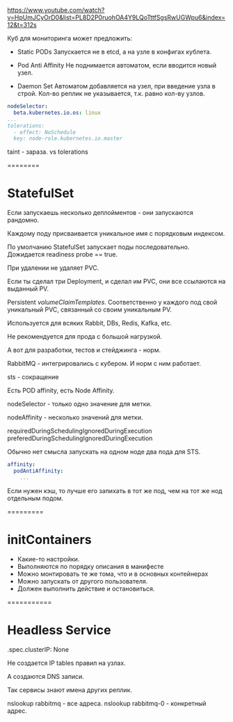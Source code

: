 https://www.youtube.com/watch?v=HpUmJCyOrD0&list=PL8D2P0ruohOA4Y9LQoTttfSgsRwUGWpu6&index=12&t=312s

Куб для мониторинга может предложить:
* Static PODs
Запускается не в etcd, а на узле в конфигах кублета.

* Pod Anti Affinity
Не поднимается автоматом, если вводится новый узел.

* Daemon Set
Автоматом добавляется на узел, при введение узла в строй.
Кол-во реплик не указывается, т.к. равно кол-ву узлов.

```yml
nodeSelector:
  beta.kubernetes.io.os: linux
...
tolerations:
  - effect: NoSchedule
  key: node-role.kubernetes.io.master
```
taint - зараза.
vs
tolerations

========

# StatefulSet

Если запускаешь несколько деплойментов - они запускаются
рандомно.

Каждому поду присваивается уникальное имя с порядковым индексом.

По умолчанию StatefulSet запускает поды последовательно.
Дожидается readiness probe == true.

При удалении не удаляет PVC.

Если ты сделал три Deployment, и сделал им PVC,
они все ссылаются на выданный PV.

Persistent *volumeClaimTemplates*.
Соответственно у каждого под свой уникальный PVC, связанный
со своим уникальным PV.

Используется для всяких Rabbit, DBs, Redis, Kafka, etc.

Не рекомендуется для прода с большой нагрузкой.

А вот для разработки, тестов и стейджинга - норм.

RabbitMQ - интегрировались с кубером.
И норм с ним работает.

sts - сокращение

Есть POD affinity, есть Node Affinity.

nodeSelector - только одно значение для метки.

nodeAffinity - несколько значений для метки.

requiredDuringSchedulingIgnoredDuringExecution
preferedDuringSchedulingIgnoredDuringExecution

Обычно нет смысла запускать на одном ноде два пода для STS.
```yml
affinity:
  podAntiAffinity:
    ...
```

Если нужен кэш, то лучше его запихать в тот же под,
чем на тот же нод отдельным подом.

=========

# initContainers
* Какие-то настройки.
* Выполняются по порядку описания в манифесте
* Можно монтировать те же тома, что и в основных контейнерах
* Можно запускать от другого пользователя.
* Должен выполнить действие и остановиться.

===========

# Headless Service

.spec.clusterIP: None

Не создается IP tables правил на узлах.

А создаются DNS записи.

Так сервисы знают имена других реплик.

nslookup rabbitmq - все адреса.
nslookup rabbitmq-0 - конкретный адрес.


















